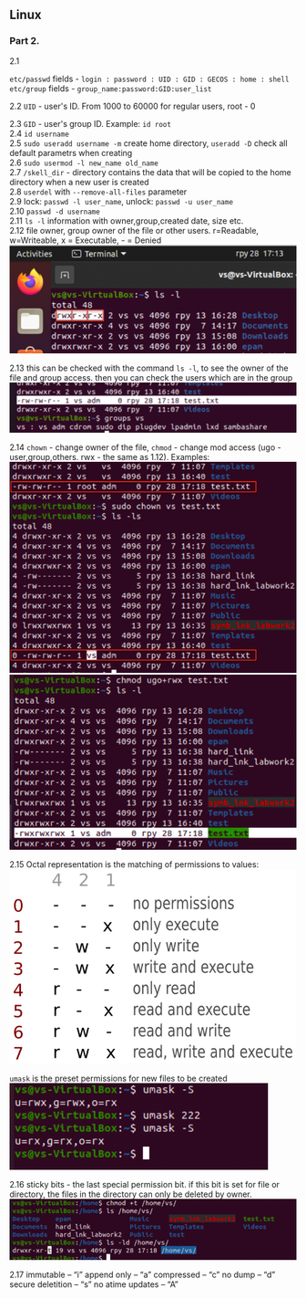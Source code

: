 ## Linux
### Part 2.

2.1

`etc/passwd` fields - `login : password : UID : GID : GECOS : home : shell`  
`etc/group` fields - `group_name:password:GID:user_list`  

2.2
`UID` - user's ID. From 1000 to 60000 for regular users, root - 0  

2.3
`GID` - user's group ID. Example: `id root`  
2.4
`id username`  
2.5
`sudo useradd username -m` create home directory, `useradd -D` check all default parametrs when creating  
2.6
`sudo usermod -l new_name old_name`  
2.7
`/skell_dir` - directory contains the data that will be copied to the home directory when a new user is created  
2.8
`userdel` with `--remove-all-files`  parameter  
2.9
lock: `passwd -l user_name`, unlock: `passwd -u user_name`  
2.10
`passwd -d username`  
2.11
`ls -l` information with owner,group,created date, size etc.  
2.12
file owner, group owner of the file or other users. r=Readable, w=Writeable, x = Executable, - = Denied  
![alt text](https://github.com/shevtshov/DevOps_online_Dnipro_2021Q4/blob/main/m5/task5.2/5.2.12.png)  

2.13
this can be checked with the command `ls -l`, to see the owner of the file and group access. then you can check the users which are in the group  
![alt text](https://github.com/shevtshov/DevOps_online_Dnipro_2021Q4/blob/main/m5/task5.2/5.2.13.png)  

2.14
`chown` - change owner of the file, `chmod` - change mod access (ugo - user,group,others. rwx - the same as 1.12). Examples:  
![alt text](https://github.com/shevtshov/DevOps_online_Dnipro_2021Q4/blob/main/m5/task5.2/5.2.14_chown.png)   
![alt text](https://github.com/shevtshov/DevOps_online_Dnipro_2021Q4/blob/main/m5/task5.2/5.3.14_chmod.png)    


2.15
Octal representation is the matching of permissions to values:  
![alt text](https://github.com/shevtshov/DevOps_online_Dnipro_2021Q4/blob/main/m5/task5.2/octal.png)  

`umask` is the preset permissions for new files to be created  
![alt text](https://github.com/shevtshov/DevOps_online_Dnipro_2021Q4/blob/main/m5/task5.2/5.2.15.png)

2.16
sticky bits - the last special permission bit. if this bit is set for file or directory, the files in the directory can only be deleted by owner.  
![alt text](https://github.com/shevtshov/DevOps_online_Dnipro_2021Q4/blob/main/m5/task5.2/5.2.16.pnng.png)  

2.17
immutable – “i” append only – “a” compressed – “c” no dump – “d” secure deletition – “s” no atime updates – “A”
